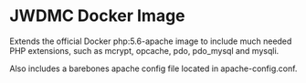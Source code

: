 # JWDMC Docker Image

Extends the official Docker php:5.6-apache image to include much needed PHP extensions, such as mcrypt, opcache, pdo, pdo_mysql and mysqli.

Also includes a barebones apache config file located in apache-config.conf.